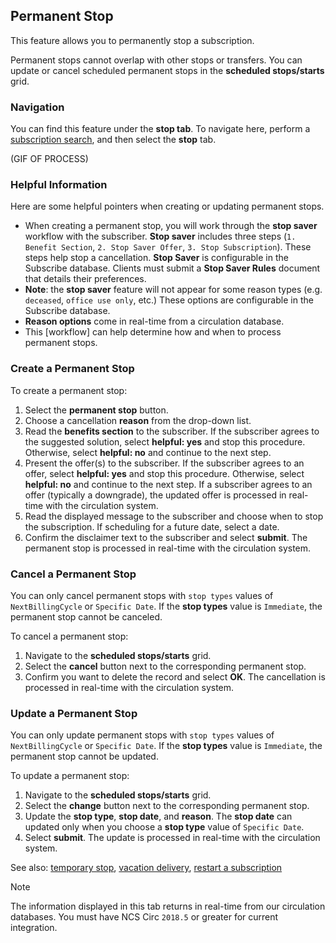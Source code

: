 ## Permanent Stop

This feature allows you to permanently stop a subscription.

Permanent stops cannot overlap with other stops or transfers. You can update or cancel scheduled permanent stops in the **scheduled stops/starts** grid.

### Navigation

You can find this feature under the **stop tab**. To navigate here, perform a [subscription search](www.subsearch.com), and then select the **stop** tab.

(GIF OF PROCESS)

### Helpful Information

Here are some helpful pointers when creating or updating permanent stops.

- When creating a permanent stop, you will work through the **stop saver** workflow with the subscriber. **Stop saver** includes three steps (`1. Benefit Section`, `2. Stop Saver Offer`, `3. Stop Subscription`). These steps help stop a cancellation. **Stop Saver** is configurable in the Subscribe database. Clients must submit a **Stop Saver Rules** document that details their preferences.
- **Note**: the **stop saver** feature will not appear for some reason types (e.g. `deceased`, `office use only`, etc.) These options are configurable in the Subscribe database.
- **Reason options** come in real-time from a circulation database.
- This [workflow] can help determine how and when to process permanent stops.

### Create a Permanent Stop

To create a permanent stop:

1. Select the **permanent stop** button.
2. Choose a cancellation **reason** from the drop-down list.
3. Read the **benefits section** to the subscriber. If the subscriber agrees to the suggested solution, select **helpful: yes** and stop this procedure. Otherwise, select **helpful: no** and continue to the next step.
4. Present the offer(s) to the subscriber. If the subscriber agrees to an offer, select **helpful: yes** and stop this procedure. Otherwise, select **helpful: no** and continue to the next step. If a subscriber agrees to an offer (typically a downgrade), the updated offer is processed in real-time with the circulation system.
5. Read the displayed message to the subscriber and choose when to stop the subscription. If scheduling for a future date, select a date.
6. Confirm the disclaimer text to the subscriber and select **submit**. The permanent stop is processed in real-time with the circulation system.

### Cancel a Permanent Stop

You can only cancel permanent stops with `stop types` values of `NextBillingCycle` or `Specific Date`. If the **stop types** value is `Immediate`, the permanent stop cannot be canceled.

To cancel a permanent stop:

1. Navigate to the **scheduled stops/starts** grid.
2. Select the **cancel** button next to the corresponding permanent stop.
3. Confirm you want to delete the record and select **OK**. The cancellation is processed in real-time with the circulation system.

### Update a Permanent Stop

You can only update permanent stops with `stop types` values of `NextBillingCycle` or `Specific Date`. If the **stop types** value is `Immediate`, the permanent stop cannot be updated.

To update a permanent stop:

1. Navigate to the **scheduled stops/starts** grid.
2. Select the **change** button next to the corresponding permanent stop.
3. Update the **stop type**, **stop date**, and **reason**. The **stop date** can updated only when you choose a **stop type** value of `Specific Date`.
4. Select **submit**. The update is processed in real-time with the circulation system.

See also: [temporary stop](example.com), [vacation delivery](example.com), [restart a subscription](example.com)

> [!NOTE]
> The information displayed in this tab returns in real-time from our circulation databases.
> You must have NCS Circ `2018.5` or greater for current integration.

<br><br><br><br><br><br><br><br><br><br>